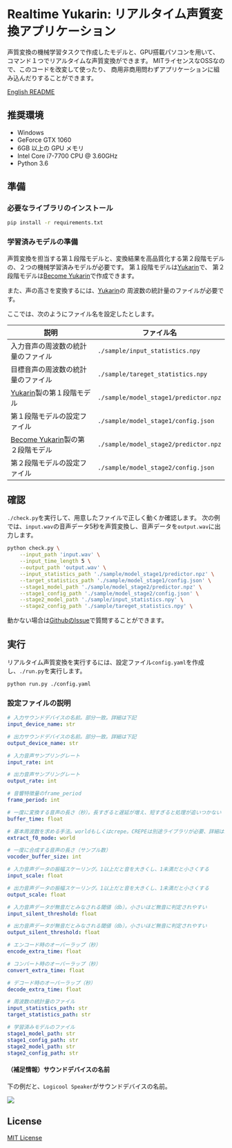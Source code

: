 # Realtime Yukarin: リアルタイム声質変換アプリケーション
声質変換の機械学習タスクで作成したモデルと、GPU搭載パソコンを用いて、
コマンド１つでリアルタイムな声質変換ができます。
MITライセンスなOSSなので、このコードを改変して使ったり、
商用非商用問わずアプリケーションに組み込んだりすることができます。

[English README](./README.md)

## 推奨環境
* Windows
* GeForce GTX 1060
* 6GB 以上の GPU メモリ
* Intel Core i7-7700 CPU @ 3.60GHz
* Python 3.6

## 準備
### 必要なライブラリのインストール
```bash
pip install -r requirements.txt
```

### 学習済みモデルの準備
声質変換を担当する第１段階モデルと、変換結果を高品質化する第２段階モデルの、２つの機械学習済みモデルが必要です。
第１段階モデルは[Yukarin](https://github.com/Hiroshiba/yukarin)で、
第２段階モデルは[Become Yukarin](https://github.com/Hiroshiba/become-yukarin)で作成できます。

また、声の高さを変換するには、[Yukarin](https://github.com/Hiroshiba/yukarin)の
周波数の統計量のファイルが必要です。

ここでは、次のようにファイル名を設定したとします。

|  説明  |  ファイル名  |
| ---- | ---- |
|  入力音声の周波数の統計量のファイル  |  `./sample/input_statistics.npy`  |
|  目標音声の周波数の統計量のファイル  |  `./sample/tareget_statistics.npy`  |
|  [Yukarin](https://github.com/Hiroshiba/yukarin)製の第１段階モデル  |  `./sample/model_stage1/predictor.npz`  |
|  第１段階モデルの設定ファイル  |  `./sample/model_stage1/config.json`  |
|  [Become Yukarin](https://github.com/Hiroshiba/become-yukarin)製の第２段階モデル  |  `./sample/model_stage2/predictor.npz`  |
|  第２段階モデルの設定ファイル  |  `./sample/model_stage2/config.json`  |

## 確認
`./check.py`を実行して、用意したファイルで正しく動くか確認します。
次の例では、`input.wav`の音声データ5秒を声質変換し、音声データを`output.wav`に出力します。

```bash
python check.py \
    --input_path 'input.wav' \
    --input_time_length 5 \
    --output_path 'output.wav' \
    --input_statistics_path './sample/model_stage1/predictor.npz' \
    --target_statistics_path './sample/model_stage1/config.json' \
    --stage1_model_path './sample/model_stage2/predictor.npz' \
    --stage1_config_path './sample/model_stage2/config.json' \
    --stage2_model_path './sample/input_statistics.npy' \
    --stage2_config_path './sample/tareget_statistics.npy' \

```

動かない場合は[GithubのIssue](https://github.com/Hiroshiba/realtime-yukarin/issues)で質問することができます。

## 実行
リアルタイム声質変換を実行するには、設定ファイル`config.yaml`を作成し、`./run.py`を実行します。

```bash
python run.py ./config.yaml
```

### 設定ファイルの説明
```yaml
# 入力サウンドデバイスの名前。部分一致。詳細は下記
input_device_name: str

# 出力サウンドデバイスの名前。部分一致。詳細は下記
output_device_name: str

# 入力音声サンプリングレート
input_rate: int

# 出力音声サンプリングレート
output_rate: int

# 音響特徴量のframe_period
frame_period: int

# 一度に変換する音声の長さ（秒）。長すぎると遅延が増え、短すぎると処理が追いつかない
buffer_time: float

# 基本周波数を求める手法。worldもしくはcrepe。CREPEは別途ライブラリが必要、詳細はrequirements.txt
extract_f0_mode: world

# 一度に合成する音声の長さ（サンプル数）
vocoder_buffer_size: int

# 入力音声データの振幅スケーリング。1以上だと音を大きくし、1未満だと小さくする
input_scale: float

# 出力音声データの振幅スケーリング。1以上だと音を大きくし、1未満だと小さくする
output_scale: float

# 入力音声データが無音だとみなされる閾値（db）。小さいほど無音に判定されやすい
input_silent_threshold: float

# 出力音声データが無音だとみなされる閾値（db）。小さいほど無音に判定されやすい
output_silent_threshold: float

# エンコード時のオーバーラップ（秒）
encode_extra_time: float

# コンバート時のオーバーラップ（秒）
convert_extra_time: float

# デコード時のオーバーラップ（秒）
decode_extra_time: float

# 周波数の統計量のファイル
input_statistics_path: str
target_statistics_path: str

# 学習済みモデルのファイル
stage1_model_path: str
stage1_config_path: str
stage2_model_path: str
stage2_config_path: str
```

#### （補足情報）サウンドデバイスの名前
下の例だと、`Logicool Speaker`がサウンドデバイスの名前。

<img src='https://user-images.githubusercontent.com/4987327/59046047-2eaf9980-88bc-11e9-8732-0a7d80ef2d2e.png'>

## License
[MIT License](./LICENSE)

